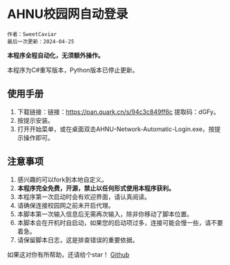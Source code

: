 # AHNU校园网自动登录

```
作者：SweetCaviar
最后一次更新：2024-04-25
```

**本程序全程自动化，无须额外操作。**

本程序为C#重写版本，Python版本已停止更新。

## 使用手册

1. 下载链接：链接：https://pan.quark.cn/s/94c3c849ff6c 提取码：dGFy。
2. 按提示安装。
3. 打开开始菜单，或在桌面双击AHNU-Network-Automatic-Login.exe，按提示操作即可。

## 注意事项

1. 感兴趣的可以fork到本地自定义。
2. **本程序完全免费，开源，禁止以任何形式使用本程序获利。**
3. 本程序第一次启动时会有欢迎界面，请认真阅读。
4. 请确保连接校园网之前未开启代理。
5. 本脚本第一次输入信息后无需再次输入，除非你移动了脚本位置。
6. 本脚本会在开机时自启动，如果您的启动项过多，连接可能会慢一些，请不要着急。
7. 请保留脚本日志，这是排查错误的重要依据。

如果这对你有所帮助，还请给个star！
[Github](https://github.com/SweetCaviar/AHNU-Network-Automatic-Csharp)
